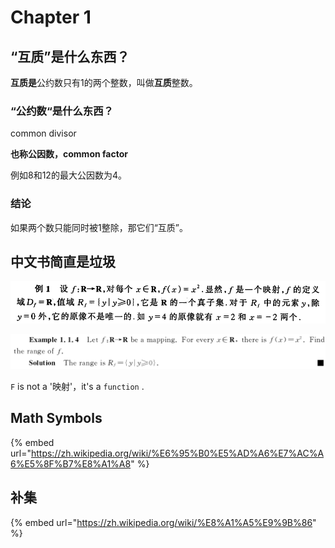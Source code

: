 # Chapter 1

## “互质”是什么东西？

**互质是**公约数只有1的两个整数，叫做**互质**整数。

### “公约数“是什么东西？

common divisor

**也称公因数，common factor**

例如8和12的最大公因数为4。

### 结论

如果两个数只能同时被1整除，那它们“互质”。

## 中文书简直是垃圾

![](.gitbook/assets/1cn.png)

![](.gitbook/assets/1en.png)

`F` is not a '映射'，it's a `function` .

## Math Symbols

{% embed url="https://zh.wikipedia.org/wiki/%E6%95%B0%E5%AD%A6%E7%AC%A6%E5%8F%B7%E8%A1%A8" %}

## 补集

{% embed url="https://zh.wikipedia.org/wiki/%E8%A1%A5%E9%9B%86" %}





